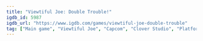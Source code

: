 ```yaml
---
title: "Viewtiful Joe: Double Trouble!"
igdb_id: 5987
igdb_url: "https://www.igdb.com/games/viewtiful-joe-double-trouble"
tag: ["Main game", "Viewtiful Joe", "Capcom", "Clover Studio", "Platform", "Hack and slash/Beat 'em up", "Single player", "Side view", "Action", "Comedy"]
---
```

